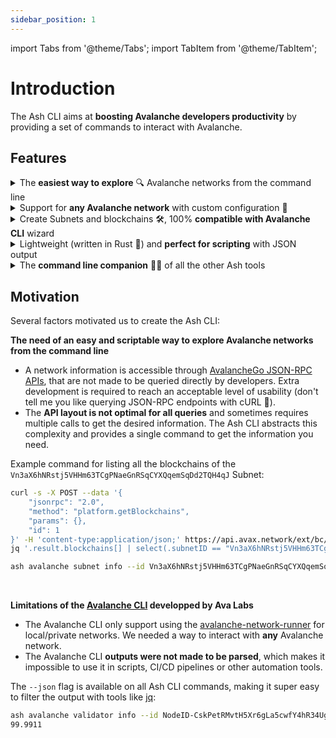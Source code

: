 ```yaml
---
sidebar_position: 1
---
```


import Tabs from '@theme/Tabs';
import TabItem from '@theme/TabItem';

# Introduction

The Ash CLI aims at **boosting Avalanche developers productivity** by providing a set of commands to interact with Avalanche.

## Features

<details>
  <summary>The <b>easiest way to explore</b> 🔍 Avalanche networks from the command line</summary>
  <div>

See the [Network Exploration](/docs/toolkit/ash-cli/tutorials/network-exploration) tutorial

```bash {1}
ash avalanche help
Interact with Avalanche Subnets, blockchains and nodes

Usage: ash avalanche [OPTIONS] <COMMAND>

Commands:
  network    Interact with Avalanche networks
  node       Interact with Avalanche nodes
  subnet     Interact with Avalanche Subnets
  validator  Interact with Avalanche validators
  help       Print this message or the help of the given subcommand(s)
```

  </div>
</details>

<details>
  <summary>Support for <b>any Avalanche network</b> with custom configuration 📝</summary>
  <div>

See the [Custom Configuration](/docs/toolkit/ash-cli/tutorials/custom-configuration) tutorial

```yaml {3,12} title="~/.config/ash/my-custom-config.yaml"
---
avalancheNetworks:
  - name: my-network
    subnets:
      - id: 11111111111111111111111111111111LpoYY
        controlKeys: []
        threshold: 0
        blockchains:
          - id: 11111111111111111111111111111111LpoYY
            name: P-Chain
            vmType: PVM
            rpcUrl: http://validator01.ash.local:9650/ext/bc/P
          [...]
```

  </div>
</details>

<details>
  <summary>Create Subnets and blockchains 🛠️, 100% <b>compatible with Avalanche CLI</b> wizard</summary>
  <div>

Coming soon! Stay tuned by following [@ash_avax](https://twitter.com/ash_avax) 🐦!

  </div>
</details>

<details>
  <summary>Lightweight (written in Rust 🦀) and <b>perfect for scripting</b> with JSON output</summary>
  <div>

```bash
export AVALANCHE_NETWORK=my-network
export ASH_CONFIG_PATH=~/.config/ash/my-network.yaml
export ASH_JSON=true

ash avalanche validator info --id NodeID-CskPetRMvtH5Xr6gLa5cwfY4hR34UgkM5 | jq '.uptime'
```

  </div>
</details>

<details>
  <summary>The <b>command line companion</b> 🧑‍💻 of all the other Ash tools</summary>
  <div>

Coming soon! Stay tuned by following [@ash_avax](https://twitter.com/ash_avax) 🐦!

  </div>
</details>

## Motivation

Several factors motivated us to create the Ash CLI:

**The need of an easy and scriptable way to explore Avalanche networks from the command line**

- A network information is accessible through [AvalancheGo JSON-RPC APIs](https://docs.avax.network/apis/avalanchego/apis/issuing-api-calls), that are not made to be queried directly by developers. Extra development is required to reach an acceptable level of usability (don't tell me you like querying JSON-RPC endpoints with cURL 😬).
- The **API layout is not optimal for all queries** and sometimes requires multiple calls to get the desired information. The Ash CLI abstracts this complexity and provides a single command to get the information you need.

Example command for listing all the blockchains of the `Vn3aX6hNRstj5VHHm63TCgPNaeGnRSqCYXQqemSqDd2TQH4qJ` Subnet:

<Tabs>
  <TabItem value="curl" label="Using cURL" default>

```bash
curl -s -X POST --data '{
    "jsonrpc": "2.0",
    "method": "platform.getBlockchains",
    "params": {},
    "id": 1
}' -H 'content-type:application/json;' https://api.avax.network/ext/bc/P |
jq '.result.blockchains[] | select(.subnetID == "Vn3aX6hNRstj5VHHm63TCgPNaeGnRSqCYXQqemSqDd2TQH4qJ")'
```

  </TabItem>
  <TabItem value="ash-cli" label="Using Ash CLI">

```bash
ash avalanche subnet info --id Vn3aX6hNRstj5VHHm63TCgPNaeGnRSqCYXQqemSqDd2TQH4qJ
```

  </TabItem>
</Tabs>

<br/>

**Limitations of the [Avalanche CLI](https://github.com/ava-labs/avalanche-cli) developped by Ava Labs**

- The Avalanche CLI only support using the [avalanche-network-runner](https://github.com/ava-labs/avalanche-network-runner) for local/private networks. We needed a way to interact with **any** Avalanche network.
- The Avalanche CLI **outputs were not made to be parsed**, which makes it impossible to use it in scripts, CI/CD pipelines or other automation tools.

The `--json` flag is available on all Ash CLI commands, making it super easy to filter the output with tools like [jq](https://stedolan.github.io/jq/):

```bash {1}
ash avalanche validator info --id NodeID-CskPetRMvtH5Xr6gLa5cwfY4hR34UgkM5 --json | jq '.uptime'
99.9911
```
